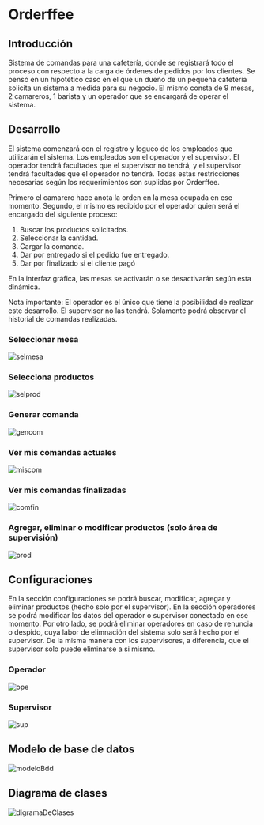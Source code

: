 # Orderffee
## Introducción
Sistema de comandas para una cafetería, donde se registrará todo el proceso con respecto a la carga de órdenes de pedidos por los clientes.
Se pensó en un hipotético caso en el que un dueño de un pequeña cafetería solicita un sistema a medida para su negocio.
El mismo consta de 9 mesas, 2 camareros, 1 barista y un operador que se encargará de operar el sistema.

## Desarrollo
El sistema comenzará con el registro y logueo de los empleados que utilizarán el sistema. 
Los empleados son el operador y el supervisor. El operador tendrá facultades que el supervisor no tendrá, y el supervisor tendrá facultades que 
el operador no tendrá. Todas estas restricciones necesarias según los requerimientos son suplidas por Orderffee.

Primero el camarero hace anota la orden en la mesa ocupada en ese momento.
Segundo, el mismo es recibido por el operador quien será el encargado del siguiente proceso:


<ol>
  <li>Buscar los productos solicitados.</li>
  <li>Seleccionar la cantidad.</li>
  <li>Cargar la comanda.</li>
  <li>Dar por entregado si el pedido fue entregado.</li>
  <li>Dar por finalizado si el cliente pagó</li>
</ol>

En la interfaz gráfica, las mesas se activarán o se desactivarán según esta dinámica.

Nota importante: El operador es el único que tiene la posibilidad de realizar este desarrollo. El supervisor no las tendrá. Solamente podrá
observar el historial de comandas realizadas.

### Seleccionar mesa
![selmesa](https://github.com/ezvel/orderffee/blob/main/src/Imagenes/selmesa.PNG)

### Selecciona productos
![selprod](https://github.com/ezvel/orderffee/blob/main/src/Imagenes/selprod.PNG)

### Generar comanda
![gencom](https://github.com/ezvel/orderffee/blob/main/src/Imagenes/gencom.PNG)

### Ver mis comandas actuales
![miscom](https://github.com/ezvel/orderffee/blob/main/src/Imagenes/miscom.PNG)

### Ver mis comandas finalizadas
![comfin](https://github.com/ezvel/orderffee/blob/main/src/Imagenes/comfin.PNG
)

### Agregar, eliminar o modificar productos (solo área de supervisión)
![prod](https://github.com/ezvel/orderffee/blob/main/src/Imagenes/prod.PNG)

## Configuraciones
En la sección configuraciones se podrá buscar, modificar, agregar y eliminar productos (hecho solo por el supervisor).
En la sección operadores se podrá modificar los datos del operador o supervisor conectado en ese momento. Por otro lado, se podrá eliminar operadores en caso
de renuncia o despido, cuya labor de elimnación del sistema solo será hecho por el supervisor. De la misma manera con los supervisores, a diferencia, que el supervisor
solo puede eliminarse a si mismo.

### Operador
![ope](https://github.com/ezvel/orderffee/blob/main/src/Imagenes/ope.PNG)

### Supervisor
![sup](https://github.com/ezvel/orderffee/blob/main/src/Imagenes/sup.PNG)

## Modelo de base de datos
![modeloBdd](https://github.com/ezvel/orderffee/blob/main/src/Imagenes/ModeloBdd.png)

## Diagrama de clases
![digramaDeClases](https://github.com/ezvel/orderffee/blob/main/src/Imagenes/diagramaDeClases.jpg)
